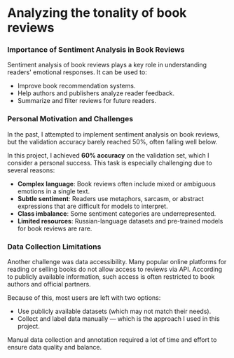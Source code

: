 # Analyzing the tonality of book reviews

### Importance of Sentiment Analysis in Book Reviews

Sentiment analysis of book reviews plays a key role in understanding readers' emotional responses. It can be used to:

- Improve book recommendation systems.
- Help authors and publishers analyze reader feedback.
- Summarize and filter reviews for future readers.

### Personal Motivation and Challenges

In the past, I attempted to implement sentiment analysis on book reviews, but the validation accuracy barely reached 50%, often falling well below. 

In this project, I achieved **60% accuracy** on the validation set, which I consider a personal success. This task is especially challenging due to several reasons:

- **Complex language**: Book reviews often include mixed or ambiguous emotions in a single text.
- **Subtle sentiment**: Readers use metaphors, sarcasm, or abstract expressions that are difficult for models to interpret.
- **Class imbalance**: Some sentiment categories are underrepresented.
- **Limited resources**: Russian-language datasets and pre-trained models for book reviews are rare.

### Data Collection Limitations

Another challenge was data accessibility. Many popular online platforms for reading or selling books do not allow access to reviews via API. According to publicly available information, such access is often restricted to book authors and official partners.

Because of this, most users are left with two options:

- Use publicly available datasets (which may not match their needs).
- Collect and label data manually — which is the approach I used in this project.

Manual data collection and annotation required a lot of time and effort to ensure data quality and balance.
